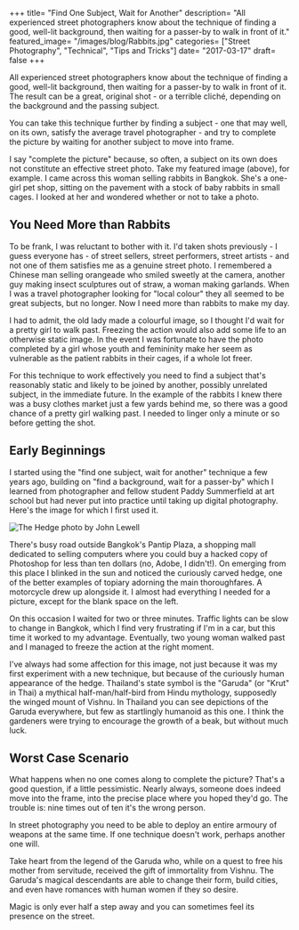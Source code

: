 +++
title= "Find One Subject, Wait for Another"
description= "All experienced street photographers know about the technique of finding a good, well-lit background, then waiting for a passer-by to walk in front of it."
featured_image= "/images/blog/Rabbits.jpg"
categories= ["Street Photography", "Technical", "Tips and Tricks"]
date= "2017-03-17"
draft= false
+++

All experienced street photographers know about the technique of finding a good, well-lit background, then waiting for a passer-by to walk in front of it. The result can be a great, original shot - or a terrible cliché, depending on the background and the passing subject.

You can take this technique further by finding a subject - one that may well, on its own, satisfy the average travel photographer - and try to complete the picture by waiting for another subject to move into frame.

I say "complete the picture" because, so often, a subject on its own does not constitute an effective street photo. Take my featured image (above), for example. I came across this woman selling rabbits in Bangkok. She's a one-girl pet shop, sitting on the pavement with a stock of baby rabbits in small cages. I looked at her and wondered whether or not to take a photo.

## You Need More than Rabbits
  
To be frank, I was reluctant to bother with it. I'd taken shots previously - I guess everyone has - of street sellers, street performers, street artists - and not one of them satisfies me as a genuine street photo. I remembered a Chinese man selling orangeade who smiled sweetly at the camera, another guy making insect sculptures out of straw, a woman making garlands. When I was a travel photographer looking for "local colour" they all seemed to be great subjects, but no longer. Now I need more than rabbits to make my day.

I had to admit, the old lady made a colourful image, so I thought I'd wait for a pretty girl to walk past. Freezing the action would also add some life to an otherwise static image. In the event I was fortunate to have the photo completed by a girl whose youth and femininity make her seem as vulnerable as the patient rabbits in their cages, if a whole lot freer.

For this technique to work effectively you need to find a subject that's reasonably static and likely to be joined by another, possibly unrelated subject, in the immediate future. In the example of the rabbits I knew there was a busy clothes market just a few yards behind me, so there was a good chance of a pretty girl walking past. I needed to linger only a minute or so before getting the shot.

## Early Beginnings
  
I started using the "find one subject, wait for another" technique a few years ago, building on "find a background, wait for a passer-by" which I learned from photographer and fellow student Paddy Summerfield at art school but had never put into practice until taking up digital photography. Here's the image for which I first used it.

<img class="lazyload" data-src="/images/blog/The_Hedge.jpg" alt="The Hedge photo by John Lewell">

There's busy road outside Bangkok's Pantip Plaza, a shopping mall dedicated to selling computers where you could buy a hacked copy of Photoshop for less than ten dollars (no, Adobe, I didn't!). On emerging from this place I blinked in the sun and noticed the curiously carved hedge, one of the better examples of topiary adorning the main thoroughfares. A motorcycle drew up alongside it. I almost had everything I needed for a picture, except for the blank space on the left.

On this occasion I waited for two or three minutes. Traffic lights can be slow to change in Bangkok, which I find very frustrating if I'm in a car, but this time it worked to my advantage. Eventually, two young woman walked past and I managed to freeze the action at the right moment.

I've always had some affection for this image, not just because it was my first experiment with a new technique, but because of the curiously human appearance of the hedge. Thailand's state symbol is the "Garuda" (or "Krut" in Thai) a mythical half-man/half-bird from Hindu mythology, supposedly the winged mount of Vishnu. In Thailand you can see depictions of the Garuda everywhere, but few as startlingly humanoid as this one. I think the gardeners were trying to encourage the growth of a beak, but without much luck.

## Worst Case Scenario
  
What happens when no one comes along to complete the picture? That's a good question, if a little pessimistic. Nearly always, someone does indeed move into the frame, into the precise place where you hoped they'd go. The trouble is: nine times out of ten it's the wrong person.

In street photography you need to be able to deploy an entire armoury of weapons at the same time. If one technique doesn't work, perhaps another one will.

Take heart from the legend of the Garuda who, while on a quest to free his mother from servitude, received the gift of immortality from Vishnu. The Garuda's magical descendants are able to change their form, build cities, and even have romances with human women if they so desire.

Magic is only ever half a step away and you can sometimes feel its presence on the street.